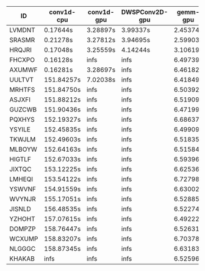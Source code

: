 |ID|conv1d-cpu|conv1d-gpu|DWSPConv2D-gpu|gemm-gpu|avg|
|-|-|-|-|-|-|
|LVMDNT|0.17644s|3.28897s|3.99337s|2.45374s|2.47813s|
|SRASMR|0.21278s|3.27812s|3.94695s|2.59903s|2.50922s|
|HRQJRI|0.17048s|3.25559s|4.14244s|3.10619s|2.66867s|
|FHCXPO|0.16128s|infs|infs|6.49739s|infs|
|AXUMWF|0.16281s|3.28697s|infs|6.46182s|infs|
|UULTVT|151.84257s|7.02038s|infs|6.41849s|infs|
|MRHTFS|151.84750s|infs|infs|6.50392s|infs|
|ASJXFI|151.88212s|infs|infs|6.51909s|infs|
|GUZCWB|151.90436s|infs|infs|6.47199s|infs|
|PQXHYS|152.19327s|infs|infs|6.68637s|infs|
|YSYILE|152.45835s|infs|infs|6.49909s|infs|
|TKWJLM|152.49603s|infs|infs|6.51835s|infs|
|MLBOYW|152.64163s|infs|infs|6.51584s|infs|
|HIGTLF|152.67033s|infs|infs|6.59396s|infs|
|JIXTQC|153.12225s|infs|infs|6.62536s|infs|
|LMHEQI|153.54122s|infs|infs|6.72798s|infs|
|YSWVNF|154.91559s|infs|infs|6.63002s|infs|
|WVYNJR|155.17051s|infs|infs|6.52885s|infs|
|JISNLD|156.48535s|infs|infs|6.52274s|infs|
|YZHOHT|157.07615s|infs|infs|6.49222s|infs|
|DOMPZP|158.76447s|infs|infs|6.52631s|infs|
|WCXUMP|158.83207s|infs|infs|6.70378s|infs|
|NLGGGC|158.87345s|infs|infs|6.63183s|infs|
|KHAKAB|infs|infs|infs|6.52596s|infs|

